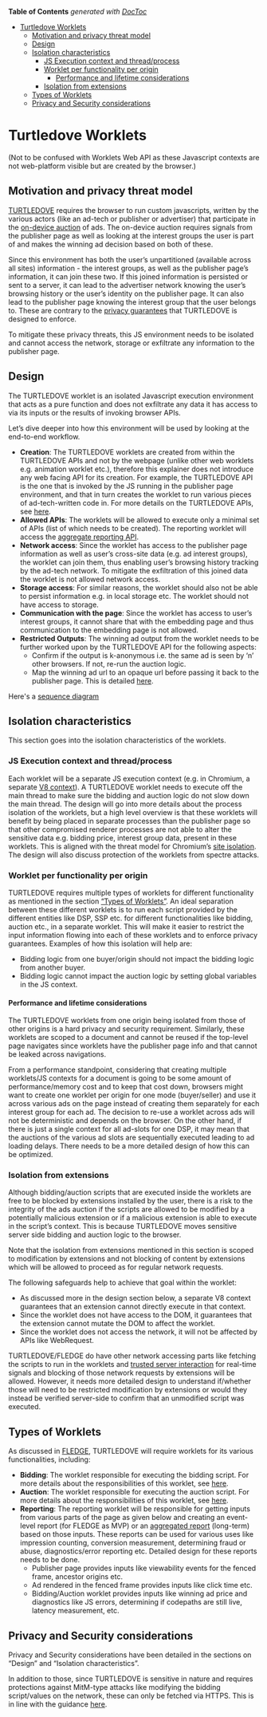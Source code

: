 <!-- START doctoc generated TOC please keep comment here to allow auto update -->
<!-- DON'T EDIT THIS SECTION, INSTEAD RE-RUN doctoc TO UPDATE -->
**Table of Contents**  *generated with [DocToc](https://github.com/thlorenz/doctoc)*

- [Turtledove Worklets](#turtledove-worklets)
  - [Motivation and privacy threat model](#motivation-and-privacy-threat-model)
  - [Design](#design)
  - [Isolation characteristics](#isolation-characteristics)
    - [JS Execution context and thread/process](#js-execution-context-and-threadprocess)
    - [Worklet per functionality per origin](#worklet-per-functionality-per-origin)
      - [Performance and lifetime considerations](#performance-and-lifetime-considerations)
    - [Isolation from extensions](#isolation-from-extensions)
  - [Types of Worklets](#types-of-worklets)
  - [Privacy and Security considerations](#privacy-and-security-considerations)

<!-- END doctoc generated TOC please keep comment here to allow auto update -->

# Turtledove Worklets

(Not to be confused with Worklets Web API as these Javascript contexts are not web-platform visible but are created by the browser.)

## Motivation and privacy threat model

[TURTLEDOVE](https://github.com/WICG/turtledove) requires the browser to run custom javascripts, written by the various actors (like an ad-tech or publisher or advertiser) that participate in the [on-device auction](https://github.com/WICG/turtledove#on-device-auction) of ads. The on-device auction requires signals from the publisher page as well as looking at the interest groups the user is part of and makes the winning ad decision based on both of these. 

Since this environment has both the user’s unpartitioned (available across all sites) information - the interest groups, as well as the publisher page’s information, it can join these two. If this joined information is persisted or sent to a server, it can lead to the advertiser network knowing the user’s browsing history or the user’s identity on the publisher page. It can also lead to the publisher page knowing the interest group that the user belongs to. These are contrary to the [privacy guarantees](https://github.com/WICG/turtledove/blob/main/Original-TURTLEDOVE.md#introduction) that TURTLEDOVE is designed to enforce. 

To mitigate these privacy threats, this JS environment needs to be isolated and cannot access the network, storage or exfiltrate any information to the publisher page.


## Design

The TURTLEDOVE worklet is an isolated Javascript execution environment that acts as a pure function and does not exfiltrate any data it has access to via its inputs or the results of invoking browser APIs. 

Let’s dive deeper into how this environment will be used by looking at the end-to-end workflow.



*   **Creation**: The TURTLEDOVE worklets are created from within the TURTLEDOVE APIs and not by the webpage (unlike other web worklets e.g. animation worklet etc.), therefore this explainer does not introduce any web facing API for its creation.  For example, the TURTLEDOVE API is the one that is invoked by the JS running in the publisher page environment, and that in turn creates the worklet to run various pieces of ad-tech-written code in. For more details on the TURTLEDOVE APIs, see [here](https://github.com/WICG/turtledove/blob/master/FLEDGE.md).
*   **Allowed APIs**: The worklets will be allowed to execute only a minimal set of APIs (list of which needs to be created). The reporting worklet will access the [aggregate reporting API](https://github.com/csharrison/aggregate-reporting-api).
*   **Network access**: Since the worklet has access to the publisher page information as well as user’s cross-site data (e.g. ad interest groups), the worklet can join them, thus enabling user’s browsing history tracking by the ad-tech network. To mitigate the exfiltration of this joined data the worklet is not allowed network access. 
*   **Storage access**: For similar reasons, the worklet should also not be able to persist information e.g. in local storage etc. The worklet should not have access to storage.
*   **Communication with the page**: Since the worklet has access to user’s interest groups, it cannot share that with the embedding page and thus communication to the embedding page is not allowed.
*   **Restricted Outputs**: The winning ad output from the worklet needs to be further worked upon by the TURTLEDOVE API for the following aspects:
    *   Confirm if the output is k-anonymous i.e. the same ad is seen by ‘n’ other browsers. If not, re-run the auction logic.
    *   Map the winning ad url to an opaque url before passing it back to the publisher page. This is detailed [here](https://github.com/shivanigithub/fenced-frame/blob/master/OpaqueSrc.md). 

Here's a [sequence diagram](https://github.com/shivanigithub/fenced-frame/blob/master/TurtledoveSequenceDiagram.png)

## Isolation characteristics

This section goes into the isolation characteristics of the worklets. 


### JS Execution context and thread/process

Each worklet will be a separate JS execution context (e.g. in Chromium, a separate [V8 context](https://chromium.googlesource.com/chromium/src/+/master/third_party/blink/renderer/bindings/core/v8/V8BindingDesign.md#Context)). A TURTLEDOVE worklet needs to execute off the main thread to make sure the bidding and auction logic do not slow down the main thread. The design will go into more details about the process isolation of the worklets, but a high level overview is that these worklets will benefit by being placed in separate processes than the publisher page so that other compromised renderer processes are not able to alter the sensitive data e.g. bidding price, interest group data, present in these worklets. This is aligned with the threat model for Chromium’s [site isolation](https://www.chromium.org/Home/chromium-security/site-isolation). The design will also discuss protection of the worklets from spectre attacks.


### Worklet per functionality per origin

TURTLEDOVE requires multiple types of worklets for different functionality as mentioned in the section [“Types of Worklets”](#types-of-worklets). An ideal separation between these different worklets is to run each script provided by the different entities like DSP, SSP etc. for different functionalities like bidding, auction etc., in a separate worklet. This will make it easier to restrict the input information flowing into each of these worklets and to enforce privacy guarantees. Examples of how this isolation will help are:



*   Bidding logic from one buyer/origin should not impact the bidding logic from another buyer.
*   Bidding logic cannot impact the auction logic by setting global variables in the JS context.

#### Performance and lifetime considerations

The TURTLEDOVE worklets from one origin being isolated from those of other origins is a hard privacy and security requirement. Similarly, these worklets are scoped to a document and cannot be reused if the top-level page navigates since worklets have the publisher page info and that cannot be leaked across navigations. 

From a performance standpoint, considering that creating multiple worklets/JS contexts for a document is going to be some amount of performance/memory cost and to keep that cost down, browsers might want to create one worklet per origin for one mode (buyer/seller) and use it across various ads on the page instead of creating them separately for each interest group for each ad. The decision to re-use a worklet across ads will not be deterministic and depends on the browser. On the other hand, if there is just a single context for all ad-slots for one DSP, it may mean that the auctions of the various ad slots are sequentially executed leading to ad loading delays. There needs to be a more detailed design of how this can be optimized.


### Isolation from extensions

Although bidding/auction scripts that are executed inside the worklets are free to be blocked by extensions installed by the user, there is a risk to the integrity of the ads auction if the scripts are allowed to be modified by a potentially malicious extension or if a malicious extension is able to execute in the script’s context. This is because TURTLEDOVE moves sensitive server side bidding and auction logic to the browser.

Note that the isolation from extensions mentioned in this section is scoped to modification by extensions and not blocking of content by extensions which will be allowed to proceed as for regular network requests. 

The following safeguards help to achieve that goal within the worklet:



*   As discussed more in the design section below, a separate V8 context guarantees that an extension cannot directly execute in that context. 
*   Since the worklet does not have access to the DOM, it guarantees that the extension cannot mutate the DOM to affect the worklet. 
*   Since the worklet does not access the network, it will not be affected by APIs like WebRequest. 

TURTLEDOVE/FLEDGE do have other network accessing parts like fetching the scripts to run in the worklets and [trusted server interaction](https://github.com/WICG/turtledove/blob/master/FLEDGE.md#31-fetching-real-time-data-from-a-trusted-server) for real-time signals and blocking of those network requests by extensions will be allowed. However, it needs more detailed design to understand if/whether those will need to be restricted modification by extensions or would they instead be verified server-side to confirm that an unmodified script was executed.

## Types of Worklets

As discussed in [FLEDGE](https://github.com/WICG/turtledove/blob/master/FLEDGE.md), TURTLEDOVE will require worklets for its various functionalities, including:



*   **Bidding**: The worklet responsible for executing the bidding script. For more details about the responsibilities of this worklet, see [here](https://github.com/WICG/turtledove/blob/master/FLEDGE.md#32-on-device-bidding).
*   **Auction**: The worklet responsible for executing the auction script. For more details about the responsibilities of this worklet, see [here](https://github.com/WICG/turtledove/blob/master/FLEDGE.md#23-scoring-bids).
*   **Reporting**: The reporting worklet will be responsible for getting inputs from various parts of the page as given below and creating an event-level report (for FLEDGE as MVP) or an [aggregated report](https://github.com/csharrison/aggregate-reporting-api) (long-term) based on those inputs. These reports can be used for various uses like impression counting, conversion measurement, determining fraud or abuse, diagnostics/error reporting etc. Detailed design for these reports needs to be done.
    *   Publisher page provides inputs like viewability events for the fenced frame, ancestor origins etc.
    *   Ad rendered in the fenced frame provides inputs like click time etc.
    *   Bidding/Auction worklet provides inputs like winning ad price and diagnostics like JS errors, determining if codepaths are still live, latency measurement, etc.


## Privacy and Security considerations

Privacy and Security considerations have been detailed in the sections on “Design” and “Isolation characteristics”. 

In addition to those, since TURTLEDOVE is sensitive in nature and requires protections against MitM-type attacks like modifying the bidding script/values on the network, these can only be fetched via HTTPS. This is in line with the guidance [here](https://www.chromium.org/Home/chromium-security/prefer-secure-origins-for-powerful-new-features).

